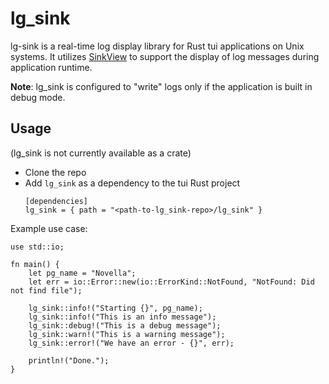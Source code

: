 # lg_sink

lg-sink is a real-time log display library for Rust tui applications on Unix systems. It utilizes [SinkView](https://github.com/aj-thomas-8/sink_view) to support the display of log messages during application runtime.  

__Note__: lg_sink is configured to "write" logs only if the application is built in debug mode.

## Usage
(lg_sink is not currently available as a crate)
- Clone the repo
- Add `lg_sink` as a dependency to the tui Rust project
  ```
  [dependencies]
  lg_sink = { path = "<path-to-lg_sink-repo>/lg_sink" }
  ```
Example use case:
```
use std::io;

fn main() {
    let pg_name = "Novella";
    let err = io::Error::new(io::ErrorKind::NotFound, "NotFound: Did not find file");

    lg_sink::info!("Starting {}", pg_name);
    lg_sink::info!("This is an info message");
    lg_sink::debug!("This is a debug message");
    lg_sink::warn!("This is a warning message");
    lg_sink::error!("We have an error - {}", err);

    println!("Done.");
}
```
